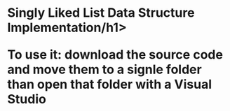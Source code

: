<h1>Singly Liked List Data Structure Implementation/h1>
<p>To use it: download the source code and move them to a signle folder than open that folder with a Visual Studio</p>

